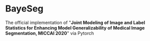 # BayeSeg
The official implementation of "**Joint Modeling of Image and Label Statistics for Enhancing Model Generalizability of Medical Image Segmentation, MICCAI 2020**" via Pytorch
